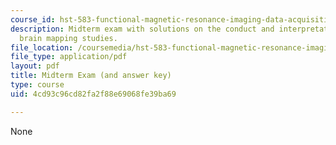 ```yaml
---
course_id: hst-583-functional-magnetic-resonance-imaging-data-acquisition-and-analysis-fall-2008
description: Midterm exam with solutions on the conduct and interpretation of human
  brain mapping studies.
file_location: /coursemedia/hst-583-functional-magnetic-resonance-imaging-data-acquisition-and-analysis-fall-2008/4cd93c96cd82fa2f88e69068fe39ba69_midterm_soln.pdf
file_type: application/pdf
layout: pdf
title: Midterm Exam (and answer key)
type: course
uid: 4cd93c96cd82fa2f88e69068fe39ba69

---
```

None